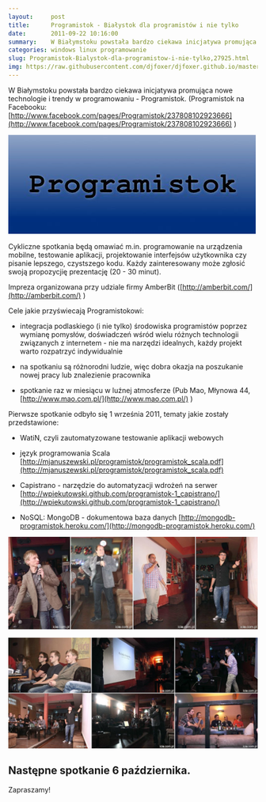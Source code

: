 ```yaml
---
layout:     post
title:      Programistok - Białystok dla programistów i nie tylko
date:       2011-09-22 10:16:00
summary:    W Białymstoku powstała bardzo ciekawa inicjatywa promująca nowe technologie i trendy w programowaniu - Programistok. (Programistok na Facebooku —  http — //www.facebook.com/pages/Programistok/237808102923666 )<!----><!---->Cykliczne spotkania będą omawiać m.in. programowanie na urządzenia mobilne, testowanie aplikacji, projektowanie interfejsów użytkownika czy pisanie lepszego, czystszego kodu.Każdy z...
categories: windows linux programowanie
slug: Programistok-Bialystok-dla-programistow-i-nie-tylko,27925.html
img: https://raw.githubusercontent.com/djfoxer/djfoxer.github.io/master/_img/2011-9-22-_184_/g_-_-x-_-_-_x20110922082306_1.jpg
---
```




W Białymstoku powstała bardzo ciekawa inicjatywa promująca nowe technologie i trendy w programowaniu - Programistok. 
(Programistok na Facebooku: [http://www.facebook.com/pages/Programistok/237808102923666](http://www.facebook.com/pages/Programistok/237808102923666) )



![desk](https://raw.githubusercontent.com/djfoxer/djfoxer.github.io/master/_img/2011-9-22-_184_/g_-_-x-_-_-_x20110922082306_1.jpg)



Cykliczne spotkania będą omawiać m.in. programowanie na urządzenia mobilne, testowanie aplikacji, projektowanie interfejsów użytkownika czy pisanie lepszego, czystszego kodu.
Każdy zainteresowany może zgłosić swoją propozycjię prezentację (20 - 30 minut).

Impreza organizowana przy udziale firmy AmberBit ([http://amberbit.com/](http://amberbit.com/) )

Cele jakie przyświecają Programistokowi:

- integracja podlaskiego (i nie tylko) środowiska programistów poprzez wymianę pomysłów, doświadczeń wśród wielu różnych technologii związanych z internetem - nie ma narzędzi idealnych, każdy projekt warto rozpatrzyć indywidualnie

- na spotkaniu są różnorodni ludzie, więc dobra okazja na poszukanie nowej pracy lub znalezienie pracownika

- spotkanie raz w miesiącu w luźnej atmosferze (Pub Mao, Młynowa 44, [http://www.mao.com.pl/](http://www.mao.com.pl/)  )



Pierwsze spotkanie odbyło się 1 września 2011, tematy jakie zostały przedstawione:

- WatiN, czyli zautomatyzowane testowanie aplikacji webowych

- język programowania Scala
[http://mjanuszewski.pl/programistok/programistok_scala.pdf](http://mjanuszewski.pl/programistok/programistok_scala.pdf) 

- Capistrano - narzędzie do automatyzacji wdrożeń na serwer
[http://wpiekutowski.github.com/programistok-1_capistrano/](http://wpiekutowski.github.com/programistok-1_capistrano/) 

- NoSQL: MongoDB - dokumentowa baza danych
[http://mongodb-programistok.heroku.com/](http://mongodb-programistok.heroku.com/) 



![desk](https://raw.githubusercontent.com/djfoxer/djfoxer.github.io/master/_img/2011-9-22-_184_/g_-_-x-_-_-_x20110922122818_2.jpg)

 


![desk](https://raw.githubusercontent.com/djfoxer/djfoxer.github.io/master/_img/2011-9-22-_184_/g_-_-x-_-_-_x20110922101433_3.jpg)

 



## Następne spotkanie 6 października.




Zapraszamy!
